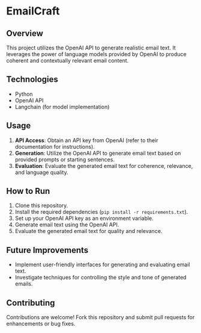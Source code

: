 # EmailCraft
## Overview
This project utilizes the OpenAI API to generate realistic email text. It leverages the power of language models provided by OpenAI to produce coherent and contextually relevant email content.

## Technologies
- Python
- OpenAI API
- Langchain (for model implementation)

## Usage
1. **API Access**: Obtain an API key from OpenAI (refer to their documentation for instructions).
2. **Generation**: Utilize the OpenAI API to generate email text based on provided prompts or starting sentences.
3. **Evaluation**: Evaluate the generated email text for coherence, relevance, and language quality.

## How to Run
1. Clone this repository.
2. Install the required dependencies (`pip install -r requirements.txt`).
3. Set up your OpenAI API key as an environment variable.
4. Generate email text using the OpenAI API.
5. Evaluate the generated email text for quality and relevance.

## Future Improvements
- Implement user-friendly interfaces for generating and evaluating email text.
- Investigate techniques for controlling the style and tone of generated emails.

## Contributing
Contributions are welcome! Fork this repository and submit pull requests for enhancements or bug fixes.
